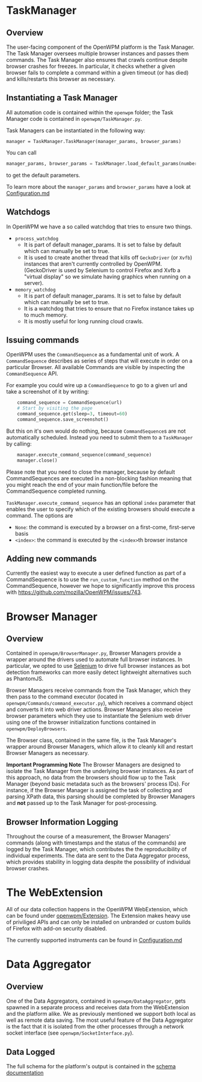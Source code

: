 # TaskManager

## Overview

The user-facing component of the OpenWPM platform is the Task Manager. The Task Manager oversees multiple browser instances and passes them commands. The Task Manager also ensures that crawls continue despite browser crashes for freezes. In particular, it checks whether a given browser fails to complete a command within a given timeout (or has died) and kills/restarts this browser as necessary.

## Instantiating a Task Manager

All automation code is contained within the `openwpm` folder; the Task Manager code is contained in `openwpm/TaskManager.py`.

Task Managers can be instantiated in the following way:

`manager = TaskManager.TaskManager(manager_params, browser_params)`

You can call
```python
manager_params, browser_params = TaskManager.load_default_params(number_of_browsers_to_spawn)
```
to get the default parameters.

To learn more about the `manager_params` and `browser_params` have a look at [Configuration.md](Configuration.md)

## Watchdogs
In OpenWPM we have a so called watchdog that tries to ensure two things.
- `process_watchdog`
    * It is part of default manager_params. It is set to false by default which can manually be set to true.
    * It is used to create another thread that kills off `GeckoDriver` (or `Xvfb`) instances that aren't currently controlled by OpenWPM. (GeckoDriver is used by Selenium to control Firefox and Xvfb a "virtual display" so we simulate having graphics when running on a server).
- `memory_watchdog`
    * It is part of default manager_params. It is set to false by default which can manually be set to true.
    * It is a watchdog that tries to ensure that no Firefox instance takes up to much memory.
    * It is mostly useful for long running cloud crawls.

## Issuing commands

OpenWPM uses the `CommandSequence` as a fundamental unit of work.
A `CommandSequence` describes as series of steps that will execute in order on a particular Browser.
All available Commands are visible by inspecting the `CommandSequence` API.

For example you could wire up a `CommandSequence` to go to a given url and take a screenshot of it by writing:
```python
    command_sequence = CommandSequence(url)
    # Start by visiting the page
    command_sequence.get(sleep=3, timeout=60)
    command_sequence.save_screenshot()
```

But this on it's own would do nothing, because `CommandSequence`s are not automatically scheduled.
Instead you need to submit them to a `TaskManager` by calling:
```python
    manager.execute_command_sequence(command_sequence)
    manager.close()
```

Please note that you need to close the manager, because by default CommandSequences are executed in a non-blocking fashion meaning that you might reach the end of your main function/file before the CommandSequence completed running.

`TaskManager.execute_command_sequence` has an optional `index` parameter that enables the user to specify which of the existing browsers should execute a command. The options are

* `None`: the command is executed by a browser on a first-come, first-serve basis
* `<index>`: the command is executed by the `<index>`th browser instance

## Adding new commands

Currently the easiest way to execute a user defined function as part of a CommandSequence is to use the
`run_custom_function` method on the CommandSequence, however we hope to significantly improve this process
with https://github.com/mozilla/OpenWPM/issues/743.

# Browser Manager

## Overview

Contained in `openwpm/BrowserManager.py`, Browser Managers provide a wrapper around the drivers used to automate full browser instances. In particular, we opted to use [Selenium](http://docs.seleniumhq.org/) to drive full browser instances as bot detection frameworks can more easily detect lightweight alternatives such as PhantomJS. 

Browser Managers receive commands from the Task Manager, which they then pass to the command executor (located in `openwpm/Commands/command_executor.py`), which receives a command object and converts it into web driver actions. Browser Managers also receive browser parameters which they use to instantiate the Selenium web driver using one of the browser initialization functions contained in `openwpm/DeployBrowsers`.

The Browser class, contained in the same file, is the Task Manager's wrapper around Browser Managers, which allow it to cleanly kill and restart Browser Managers as necessary.

**Important Programming Note** The Browser Managers are designed to isolate the Task Manager from the underlying browser instances. As part of this approach, no data from the browsers should flow up to the Task Manager (beyond basic metadata such as the browsers' process IDs). For instance, if the Browser Manager is assigned the task of collecting and parsing XPath data, this parsing should be completed by Browser Managers and **not** passed up to the Task Manager for post-processing.

## Browser Information Logging

Throughout the course of a measurement, the Browser Managers' commands (along with timestamps and the status of the commands) are logged by the Task Manager, which contributes the the reproducibility of individual experiments. The data are sent to the Data Aggregator process, which provides stability in logging data despite the possibility of individual browser crashes.

# The WebExtension

All of our data collection happens in the OpenWPM WebExtension, which can be found under [openwpm/Extension](../openwpm/Extension).
The Extension makes heavy use of priviliged APIs and can only be installed on unbranded or custom builds of Firefox with add-on security disabled.

The currently supported instruments can be found in [Configuration.md](Configuration.md#Instruments)


# Data Aggregator

## Overview

One of the Data Aggregators, contained in `openwpm/DataAggregator`, gets spawned in a separate process and receives data from the WebExtension and the platform alike. We as previously mentioned we support both local as well as remote data saving.
The most useful feature of the Data Aggregator is the fact that it is isolated from the other processes through a network socket interface (see `openwpm/SocketInterface.py`).

## Data Logged

The full schema for the platform's output is contained in the [schema documentation](Schema-Documentation.md)
